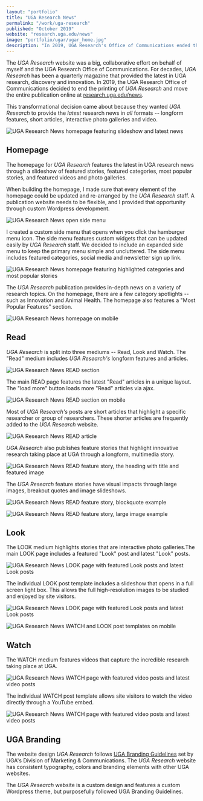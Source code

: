 ```yaml
---
layout: "portfolio"
title: "UGA Research News"
permalink: "/work/uga-research"
published: "October 2019"
website: "research.uga.edu/news"
image: "portfolio/ugar/ugar_home.jpg"
description: "In 2019, UGA Research's Office of Communications ended the print publication of their quarterly UGA Research magazine and moved their entire publication online. I provided the web design and development for this transformational shift. The UGA Research News publication website is a platform for multimedia storytelling -- through words, images and video."
---
```

The *UGA Research* website was a big, collaborative effort on behalf of myself and the UGA Research Office of Communications. For decades, *UGA Research* has been a quarterly magazine that provided the latest in UGA research, discovery and innovation. In 2019, the UGA Research Office of Communications decided to end the printing of *UGA Research* and move the entire publication online at [research.uga.edu/news](https://research.uga.edu/news).

This transformational decision came about because they wanted *UGA Research* to provide the *latest* research news in *all* formats -- longform features, short articles, interactive photo galleries and video.

![UGA Research News homepage featuring slideshow and latest news][1]
## Homepage
The homepage for *UGA Research* features the latest in UGA research news through a slideshow of featured stories, featured categories, most popular stories, and featured videos and photo galleries.

When building the homepage, I made sure that every element of the homepage could be updated and re-arranged by the *UGA Research* staff. A publication website needs to be flexible, and I provided that opportunity through custom Wordpress development.

![UGA Research News open side menu][2]

I created a custom side menu that opens when you click the hamburger menu icon. The side menu features custom widgets that can be updated easily by *UGA Research* staff. We decided to include an expanded side menu to keep the primary menu simple and uncluttered. The side menu includes featured categories, social media and newsletter sign up link.

![UGA Research News homepage featuring highlighted categories and most popular stories][3]

The *UGA Research* publication provides in-depth news on a variety of research topics. On the homepage, there are a few category spotlights -- such as Innovation and Animal Health. The homepage also features a "Most Popular Features" section.

![UGA Research News homepage on mobile][4]

## Read

*UGA Research* is split into three mediums -- Read, Look and Watch. The "Read" medium includes *UGA Research's* longform features and articles.

![UGA Research News READ section][5]

The main READ page features the latest "Read" articles in a unique layout. The "load more" button loads more "Read" articles via ajax.

![UGA Research News READ section on mobile][6]

Most of *UGA Research's* posts are short articles that highlight a specific researcher or group of researchers. These shorter articles are frequently added to the *UGA Research* website.

![UGA Research News READ article][7]

*UGA Research* also publishes feature stories that highlight innovative research taking place at UGA through a longform, multimedia story.

![UGA Research News READ feature story, the heading with title and featured image][8]

The *UGA Research* feature stories have visual impacts through large images, breakout quotes and image slideshows.

![UGA Research News READ feature story, blockquote example][9]

![UGA Research News READ feature story, large image example][10]

## Look

The LOOK medium highlights stories that are interactive photo galleries.The main LOOK page includes a featured "Look" post and latest "Look" posts.

![UGA Research News LOOK page with featured Look posts and latest Look posts][11]

The individual LOOK post template includes a slideshow that opens in a full screen light box. This allows the full high-resolution images to be studied and enjoyed by site visitors.

![UGA Research News LOOK page with featured Look posts and latest Look posts][12]

![UGA Research News WATCH and LOOK post templates on mobile][15]

## Watch

The WATCH medium features videos that capture the incredible research taking place at UGA.

![UGA Research News WATCH page with featured video posts and latest video posts][13]

The individual WATCH post template allows site visitors to watch the video directly through a YouTube embed.

![UGA Research News WATCH page with featured video posts and latest video posts][14]

## UGA Branding

The website design *UGA Research* follows [UGA Branding Guidelines](https://brand.uga.edu/) set by UGA's Division of Marketing & Communications. The *UGA Research* website has consistent typography, colors and branding elements with other UGA websites.

The *UGA Research* website is a custom design and features a custom Wordpress theme, but purposefully followed UGA Branding Guidelines.






[1]: ../assets/img/portfolio/ugar/ugar_home_1.png
[2]: ../assets/img/portfolio/ugar/ugar_menuOpen.png
[3]:  ../assets/img/portfolio/ugar/ugar_home_2.png
[4]:  ../assets/img/portfolio/ugar/ugar_mobileHome.png
[5]:  ../assets/img/portfolio/ugar/ugar_read.png
[6]:  ../assets/img/portfolio/ugar/ugar_readMobile.png
[7]:  ../assets/img/portfolio/ugar/ugar_readArticle.jpg
[8]:  ../assets/img/portfolio/ugar/ugar_readFeature.png
[9]:  ../assets/img/portfolio/ugar/ugar_readFeature2.png
[10]:  ../assets/img/portfolio/ugar/ugar_readFeature3.png
[11]:  ../assets/img/portfolio/ugar/ugar_look.png
[12]:  ../assets/img/portfolio/ugar/ugar_lookPost.png
[13]:  ../assets/img/portfolio/ugar/ugar_watch.png
[14]:  ../assets/img/portfolio/ugar/ugar_watchPost.png
[15]:  ../assets/img/portfolio/ugar/ugar_lookWatchMobile.jpg
